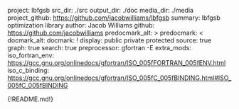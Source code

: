 project: lbfgsb
src_dir: ./src
output_dir: ./doc
media_dir: ./media
project_github: https://github.com/jacobwilliams/lbfgsb
summary: lbfgsb optimization library
author: Jacob Williams
github: https://github.com/jacobwilliams
predocmark_alt: >
predocmark: <
docmark_alt:
docmark: !
display: public
         private
         protected
source: true
graph: true
search: true
preprocessor: gfortran -E
extra_mods: iso_fortran_env: https://gcc.gnu.org/onlinedocs/gfortran/ISO_005fFORTRAN_005fENV.html
            iso_c_binding: https://gcc.gnu.org/onlinedocs/gfortran/ISO_005fC_005fBINDING.html#ISO_005fC_005fBINDING

{!README.md!}